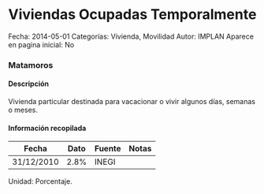 Viviendas Ocupadas Temporalmente
=====

Fecha: 2014-05-01
Categorías: Vivienda, Movilidad
Autor: IMPLAN
Aparece en pagina inicial: No

### Matamoros

#### Descripción

Vivienda particular destinada para vacacionar o vivir algunos días, semanas o meses.

<!-- break -->

#### Información recopilada

<table class="table table-hover table-bordered matriz">
  <thead>
    <tr><th>Fecha</th><th>Dato</th><th>Fuente</th><th>Notas</th></tr>
  </thead>
  <tbody>
    <tr><td class="centrado">31/12/2010</td><td class="derecha">2.8%</td><td>INEGI</td><td></td></tr>
  </tbody>
</table>

Unidad: Porcentaje.
